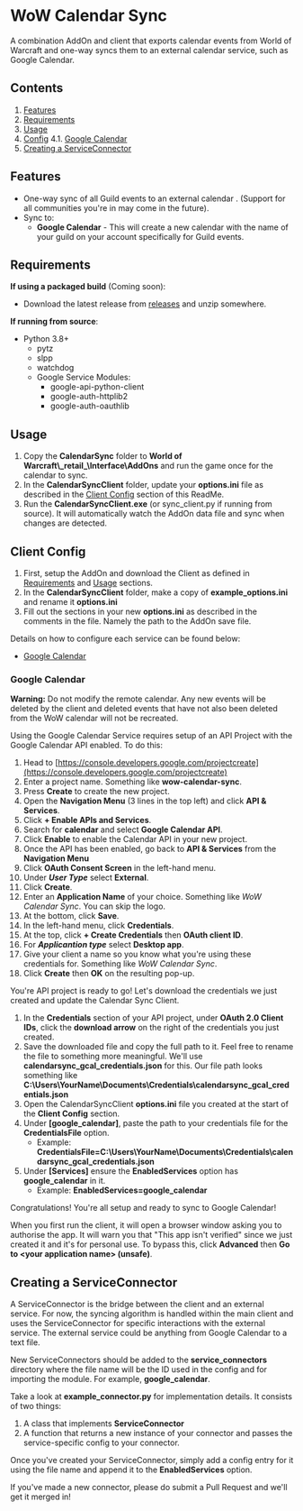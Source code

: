 # WoW Calendar Sync
A combination AddOn and client that exports calendar events from World of Warcraft and one-way syncs them to an external calendar service, such as Google Calendar.

## Contents
1. [Features](#features)
2. [Requirements](#requirements)
3. [Usage](#usage)
4. [Config](#config)
    4.1. [Google Calendar](#google-calendar)
5. [Creating a ServiceConnector](#creating-a-serviceconnector)

## Features
* One-way sync of all Guild events to an external calendar . (Support for all communities you're in may come in the future).
* Sync to:
    * **Google Calendar** - This will create a new calendar with the name of your guild on your account specifically for Guild events.

## Requirements
**If using a packaged build** (Coming soon):
* Download the latest release from [releases](https://github.com/ALPSquid/WoWCalendarSync/releases) and unzip somewhere.

**If running from source**:
 * Python 3.8+
    * pytz
    * slpp
    * watchdog
    * Google Service Modules:
        * google-api-python-client
        * google-auth-httplib2
        * google-auth-oauthlib

## Usage
1. Copy the **CalendarSync** folder to **World of Warcraft\\\_retail_\Interface\AddOns** and run the game once for the calendar to sync. 
2. In the **CalendarSyncClient** folder, update your **options.ini** file as described in the [Client Config](#client-config) section of this ReadMe.
3. Run the **CalendarSyncClient.exe** (or sync_client.py if running from source). It will automatically watch the AddOn data file and sync when changes are detected.

## Client Config

1. First, setup the AddOn and download the Client as defined in [Requirements](#requirements) and [Usage](#usage) sections.
2. In the **CalendarSyncClient** folder, make a copy of **example_options.ini** and rename it **options.ini**
3. Fill out the sections in your new **options.ini** as described in the comments in the file. Namely the path to the AddOn save file. 

Details on how to configure each service can be found below:
* [Google Calendar](#google-calendar)

### Google Calendar
**Warning:** Do not modify the remote calendar. Any new events will be deleted by the client and deleted events that have not also been deleted from the WoW calendar will not be recreated.

Using the Google Calendar Service requires setup of an API Project with the Google Calendar API enabled. To do this:
1. Head to [https://console.developers.google.com/projectcreate](https://console.developers.google.com/projectcreate)
2. Enter a project name. Something like **wow-calendar-sync**.
3. Press **Create** to create the new project.
4. Open the **Navigation Menu** (3 lines in the top left) and click **API & Services**.
5. Click **+ Enable APIs and Services**.
6. Search for **calendar** and select **Google Calendar API**.
7. Click **Enable** to enable the Calendar API in your new project.
8. Once the API has been enabled, go back to **API & Services** from the **Navigation Menu**
9. Click **OAuth Consent Screen** in the left-hand menu.
10. Under ***User Type*** select **External**.
11. Click **Create**.
12. Enter an **Application Name** of your choice. Something like *WoW Calendar Sync*. You can skip the logo.
13. At the bottom, click **Save**.
14. In the left-hand menu, click **Credentials**.
15. At the top, click **+ Create Credentials** then **OAuth client ID**.
16. For ***Applicantion type*** select **Desktop app**. 
17. Give your client a name so you know what you're using these credentials for. Something like *WoW Calendar Sync*.
18. Click **Create** then **OK** on the resulting pop-up.

You're API project is ready to go! Let's download the credentials we just created and update the Calendar Sync Client.

1. In the **Credentials** section of your API project, under **OAuth 2.0 Client IDs**, click the **download arrow** on the right of the credentials you just created.
2. Save the downloaded file and copy the full path to it. Feel free to rename the file to something more meaningful. We'll use **calendarsync_gcal_credentials.json** for this.
  Our file path looks something like **C:\Users\YourName\Documents\Credentials\calendarsync_gcal_credentials.json**
3. Open the CalendarSyncClient **options.ini** file you created at the start of the **Client Config** section.
4. Under **[google_calendar]**, paste the path to your credentials file for the **CredentialsFile** option.
    * Example: **CredentialsFile=C:\Users\YourName\Documents\Credentials\calendarsync_gcal_credentials.json**
5. Under **[Services]** ensure the **EnabledServices** option has **google_calendar** in it.
    * Example: **EnabledServices=google_calendar**

Congratulations! You're all setup and ready to sync to Google Calendar! 

When you first run the client, it will open a browser window asking you to authorise the app. It will warn you that "This app isn't verified" since we just created it and it's for personal use. To bypass this, click **Advanced** then **Go to \<your application name\> (unsafe)**.


## Creating a ServiceConnector
A ServiceConnector is the bridge between the client and an external service. For now, the syncing algorithm is handled within the main client and uses the ServiceConnector for specific interactions with the external service. The external service could be anything from Google Calendar to a text file.

New ServiceConnectors should be added to the **service_connectors** directory where the file name will be the ID used in the config and for importing the module. For example, **google_calendar**. 

Take a look at **example_connector.py** for implementation details. It consists of two things:
1. A class that implements **ServiceConnector**
2. A function that returns a new instance of your connector and passes the service-specific config to your connector.

Once you've created your ServiceConnector, simply add a config entry for it using the file name and append it to the **EnabledServices** option.

If you've made a new connector, please do submit a Pull Request and we'll get it merged in!